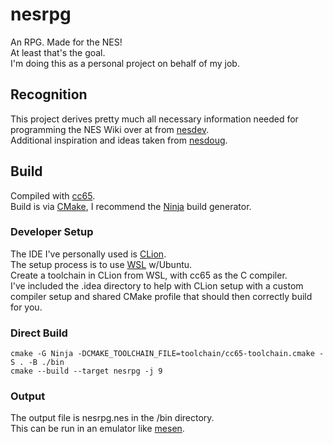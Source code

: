 # nesrpg
An RPG. Made for the NES!  
At least that's the goal.  
I'm doing this as a personal project on behalf of my job.

## Recognition
This project derives pretty much all necessary information needed for programming
the NES Wiki over at from [nesdev](https://www.nesdev.org/).  
Additional inspiration and ideas taken from [nesdoug](https://nesdoug.com).

## Build
Compiled with [cc65](https://cc65.github.io/).  
Build is via [CMake](https://cmake.org/), I recommend the [Ninja](https://ninja-build.org/) build generator.  

### Developer Setup
The IDE I've personally used is [CLion](https://www.jetbrains.com/clion/).  
The setup process is to use [WSL](https://learn.microsoft.com/en-us/windows/wsl/install) w/Ubuntu.  
Create a toolchain in CLion from WSL, with cc65 as the C compiler.  
I've included the .idea directory to help with CLion setup with a custom compiler setup and shared CMake profile that should then correctly build for you.

### Direct Build

    cmake -G Ninja -DCMAKE_TOOLCHAIN_FILE=toolchain/cc65-toolchain.cmake -S . -B ./bin
    cmake --build --target nesrpg -j 9

### Output
The output file is nesrpg.nes in the /bin directory.  
This can be run in an emulator like [mesen](https://www.mesen.ca/).  